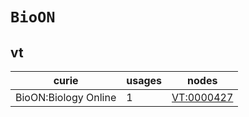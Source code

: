 # `BioON`

## vt

| curie                |   usages | nodes                                           |
|----------------------|----------|-------------------------------------------------|
| BioON:Biology Online |        1 | [VT:0000427](https://bioregistry.io/VT:0000427) |

